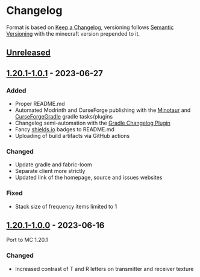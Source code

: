 # Changelog
Format is based on [Keep a Changelog](https://keepachangelog.com/en/1.1.0/),
versioning follows [Semantic Versioning](https://semver.org/spec/v2.0.0.html)
with the minecraft version prepended to it.

## [Unreleased]

## [1.20.1-1.0.1] - 2023-06-27

### Added
- Proper README.md
- Automated Modrinth and CurseForge publishing with the [Minotaur](https://github.com/modrinth/minotaur) and [CurseForgeGradle](https://github.com/Darkhax/CurseForgeGradle) gradle tasks/plugins
- Changelog semi-automation with the [Gradle Changelog Plugin](https://github.com/JetBrains/gradle-changelog-plugin) 
- Fancy [shields.io](https://shields.io/) badges to README.md
- Uploading of build artifacts via GitHub actions

### Changed
- Update gradle and fabric-loom
- Separate client more strictly
- Updated link of the homepage, source and issues websites

### Fixed
- Stack size of frequency items limited to 1

## [1.20.1-1.0.0] - 2023-06-16
Port to MC 1.20.1

### Changed
- Increased contrast of T and R letters on transmitter and receiver texture

[Unreleased]: https://github.com/Razzokk/WirelessRedstone/compare/release/fabric/1.20.1-1.0.1...HEAD
[1.20.1-1.0.0]: https://github.com/Razzokk/WirelessRedstone/commits/release/fabric/1.20.1-1.0.0
[1.20.1-1.0.1]: https://github.com/Razzokk/WirelessRedstone/compare/release/fabric/1.20.1-1.0.0...release/fabric/1.20.1-1.0.1
